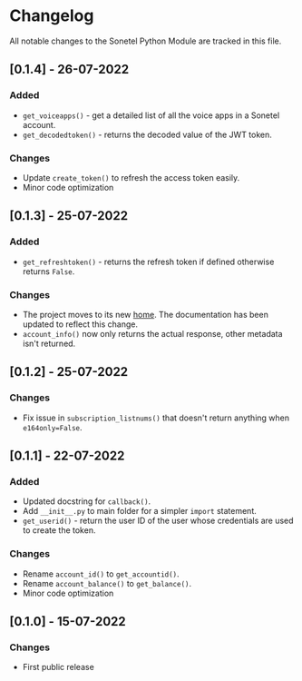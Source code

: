 # Changelog

All notable changes to the Sonetel Python Module are tracked in this file.

## [0.1.4] - 26-07-2022
### Added
+ `get_voiceapps()` - get a detailed list of all the voice apps in a Sonetel account.
+ `get_decodedtoken()` - returns the decoded value of the JWT token.

### Changes
+ Update `create_token()` to refresh the access token easily.
+ Minor code optimization

## [0.1.3] - 25-07-2022
### Added
+ `get_refreshtoken()` - returns the refresh token if defined otherwise returns `False`.

### Changes
+ The project moves to its new [home](https://github.com/Sonetel/sonetel-python). The documentation has been updated to reflect this change.
+ `account_info()` now only returns the actual response, other metadata isn't returned.

## [0.1.2] - 25-07-2022

### Changes
+ Fix issue in `subscription_listnums()` that doesn't return anything when `e164only=False`. 

## [0.1.1] - 22-07-2022

### Added
+ Updated docstring for `callback()`.
+ Add `__init__.py` to main folder for a simpler `import` statement.
+ `get_userid()` - return the user ID of the user whose credentials are used to create the token.

### Changes
+ Rename `account_id()` to `get_accountid()`.
+ Rename `account_balance()` to `get_balance()`.
+ Minor code optimization

## [0.1.0] - 15-07-2022

### Changes

+ First public release
